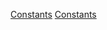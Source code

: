 [Constants](Category:Protoflux{{#translation:}} "wikilink")
[Constants](Category:NodeMenu{{#translation:}} "wikilink")